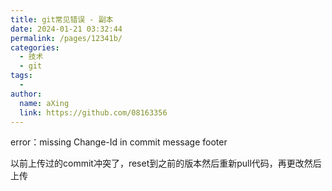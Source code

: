 ```yaml
---
title: git常见错误 - 副本
date: 2024-01-21 03:32:44
permalink: /pages/12341b/
categories:
  - 技术
  - git
tags:
  - 
author: 
  name: aXing
  link: https://github.com/08163356
---
```

error：missing Change-Id in commit message footer

以前上传过的commit冲突了，reset到之前的版本然后重新pull代码，再更改然后上传



